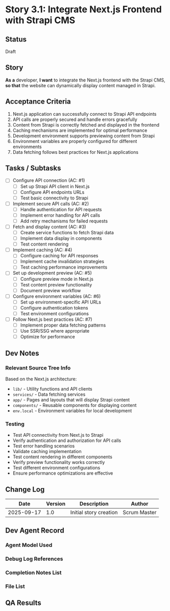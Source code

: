 # Story 3.1: Integrate Next.js Frontend with Strapi CMS

## Status

Draft

## Story

**As a** developer,
**I want** to integrate the Next.js frontend with the Strapi CMS,
**so that** the website can dynamically display content managed in Strapi.

## Acceptance Criteria

1. Next.js application can successfully connect to Strapi API endpoints
2. API calls are properly secured and handle errors gracefully
3. Content from Strapi is correctly fetched and displayed in the frontend
4. Caching mechanisms are implemented for optimal performance
5. Development environment supports previewing content from Strapi
6. Environment variables are properly configured for different environments
7. Data fetching follows best practices for Next.js applications

## Tasks / Subtasks

- [ ] Configure API connection (AC: #1)
  - [ ] Set up Strapi API client in Next.js
  - [ ] Configure API endpoints URLs
  - [ ] Test basic connectivity to Strapi
- [ ] Implement secure API calls (AC: #2)
  - [ ] Handle authentication for API requests
  - [ ] Implement error handling for API calls
  - [ ] Add retry mechanisms for failed requests
- [ ] Fetch and display content (AC: #3)
  - [ ] Create service functions to fetch Strapi data
  - [ ] Implement data display in components
  - [ ] Test content rendering
- [ ] Implement caching (AC: #4)
  - [ ] Configure caching for API responses
  - [ ] Implement cache invalidation strategies
  - [ ] Test caching performance improvements
- [ ] Set up development preview (AC: #5)
  - [ ] Configure preview mode in Next.js
  - [ ] Test content preview functionality
  - [ ] Document preview workflow
- [ ] Configure environment variables (AC: #6)
  - [ ] Set up environment-specific API URLs
  - [ ] Configure authentication tokens
  - [ ] Test environment configurations
- [ ] Follow Next.js best practices (AC: #7)
  - [ ] Implement proper data fetching patterns
  - [ ] Use SSR/SSG where appropriate
  - [ ] Optimize for performance

## Dev Notes

### Relevant Source Tree Info
Based on the Next.js architecture:
- `lib/` - Utility functions and API clients
- `services/` - Data fetching services
- `app/` - Pages and layouts that will display Strapi content
- `components/` - Reusable components for displaying content
- `env.local` - Environment variables for local development

### Testing
- Test API connectivity from Next.js to Strapi
- Verify authentication and authorization for API calls
- Test error handling scenarios
- Validate caching implementation
- Test content rendering in different components
- Verify preview functionality works correctly
- Test different environment configurations
- Ensure performance optimizations are effective

## Change Log

| Date | Version | Description | Author |
| ---- | ------- | ----------- | ------ |
| 2025-09-17 | 1.0 | Initial story creation | Scrum Master |

## Dev Agent Record

### Agent Model Used

### Debug Log References

### Completion Notes List

### File List

## QA Results